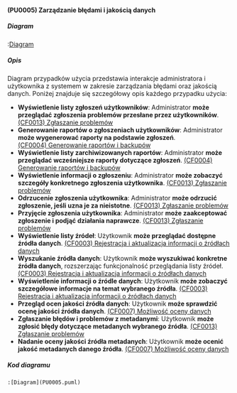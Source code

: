 #### (PU0005) Zarządzanie błędami i jakością danych

##### Diagram

:[Diagram](PU0005.puml)


##### Opis

Diagram przypadków użycia przedstawia interakcje administratora i użytkownika z systemem w zakresie zarządzania błędami oraz jakością danych. Poniżej znajduje się szczegółowy opis każdego przypadku użycia:

*   **Wyświetlenie listy zgłoszeń użytkowników**: Administrator **może przeglądać zgłoszenia problemów przesłane przez użytkowników**.\
[(CF0013) Zgłaszanie problemów](../../3.wizja.systemu/3.3.cechy.funkcjonalne/cechy.funkcjonalne/CF0013.md)
*   **Generowanie raportów o zgłoszeniach użytkowników**: Administrator **może wygenerować raporty na podstawie zgłoszeń**.\
[(CF0004) Generowanie raportów i backupów](../../3.wizja.systemu/3.3.cechy.funkcjonalne/cechy.funkcjonalne/CF0004.md)
*   **Wyświetlenie listy zarchiwizowanych raportów**: Administrator **może przeglądać wcześniejsze raporty dotyczące zgłoszeń**.
[(CF0004) Generowanie raportów i backupów](../../3.wizja.systemu/3.3.cechy.funkcjonalne/cechy.funkcjonalne/CF0004.md)
*   **Wyświetlenie informacji o zgłoszeniu**: Administrator **może zobaczyć szczegóły konkretnego zgłoszenia użytkownika**.
[(CF0013) Zgłaszanie problemów](../../3.wizja.systemu/3.3.cechy.funkcjonalne/cechy.funkcjonalne/CF0013.md)
*   **Odrzucenie zgłoszenia użytkownika**: Administrator **może odrzucić zgłoszenie, jeśli uzna je za nieistotne**.
[(CF0013) Zgłaszanie problemów](../../3.wizja.systemu/3.3.cechy.funkcjonalne/cechy.funkcjonalne/CF0013.md)
*   **Przyjęcie zgłoszenia użytkownika**: Administrator **może zaakceptować zgłoszenie i podjąć działania naprawcze**.
[(CF0013) Zgłaszanie problemów](../../3.wizja.systemu/3.3.cechy.funkcjonalne/cechy.funkcjonalne/CF0013.md)
*   **Wyświetlenie listy źródeł**: Użytkownik **może przeglądać dostępne źródła danych**.
[(CF0003) Rejestracja i aktualizacja informacji o źródłach danych](../../3.wizja.systemu/3.3.cechy.funkcjonalne/cechy.funkcjonalne/CF0003.md)
*   **Wyszukanie źródła danych**: Użytkownik **może wyszukiwać konkretne źródła danych**, rozszerzając funkcjonalność przeglądania listy źródeł.
[(CF0003) Rejestracja i aktualizacja informacji o źródłach danych](../../3.wizja.systemu/3.3.cechy.funkcjonalne/cechy.funkcjonalne/CF0003.md)
*   **Wyświetlenie informacji o źródle danych**: Użytkownik **może zobaczyć szczegółowe informacje na temat wybranego źródła**.
[(CF0003) Rejestracja i aktualizacja informacji o źródłach danych](../../3.wizja.systemu/3.3.cechy.funkcjonalne/cechy.funkcjonalne/CF0003.md)
*   **Przegląd ocen jakości źródła danych**: Użytkownik **może sprawdzić ocenę jakości źródła danych**.
[(CF0007) Możliwość oceny danych](../../3.wizja.systemu/3.3.cechy.funkcjonalne/cechy.funkcjonalne/CF0007.md)
*   **Zgłaszanie błędów i problemów z metadanymi**: Użytkownik **może zgłosić błędy dotyczące metadanych wybranego źródła**.
[(CF0013) Zgłaszanie problemów](../../3.wizja.systemu/3.3.cechy.funkcjonalne/cechy.funkcjonalne/CF0013.md)
*   **Nadanie oceny jakości źródła metadanych**: Użytkownik **może ocenić jakość metadanych danego źródła**.
[(CF0007) Możliwość oceny danych](../../3.wizja.systemu/3.3.cechy.funkcjonalne/cechy.funkcjonalne/CF0007.md)

##### Kod diagramu
```
:[Diagram](PU0005.puml)
```
